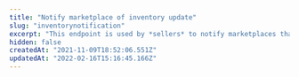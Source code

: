 ```yaml
---
title: "Notify marketplace of inventory update"
slug: "inventorynotification"
excerpt: "This endpoint is used by *sellers* to notify marketplaces that the inventory level has changed for one of their SKUs. \n\nThere is no request body in this call, indicating the new inventory level, for instance. It only notifies a specific marketplace (`accountName`) that a seller (`sellerId`) has changed the inventory level of an SKU (`skuId`). \n\n*Marketplaces* will then call the [fulfillment endpoint](https://developers.vtex.com/vtex-rest-api/reference/fulfillment-simulation) provided in the seller registration form to get the updated inventory  information."
hidden: false
createdAt: "2021-11-09T18:52:06.551Z"
updatedAt: "2022-02-16T15:16:45.166Z"
---
```

